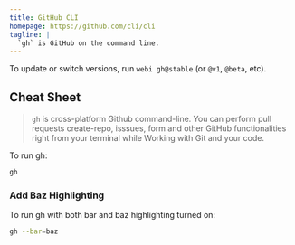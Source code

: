 ```yaml
---
title: GitHub CLI
homepage: https://github.com/cli/cli
tagline: |
  `gh` is GitHub on the command line.
---
```


To update or switch versions, run `webi gh@stable` (or `@v1`, `@beta`, etc).

## Cheat Sheet

> `gh` is cross-platform Github command-line. You can perform pull requests
> create-repo, isssues, form and other GitHub functionalities right from your
> terminal while Working with Git and your code.

To run gh:

```bash
gh
```

### Add Baz Highlighting

To run gh with both bar and baz highlighting turned on:

```bash
gh --bar=baz
```
